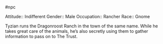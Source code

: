 #npc

Attitude:: Indifferent
Gender:: Male
Occupation:: Rancher
Race:: Gnome

Tyzian runs the Dragonroost Ranch in the town of the same name. While he takes great care of the animals, he’s also secretly using them to gather information to pass on to The Trust.